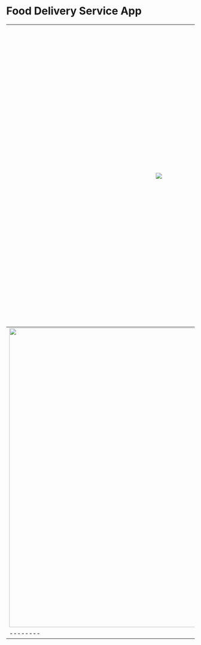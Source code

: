 # Food Delivery Service App

| <img src="https://github.com/EforestHD/SwiftUI-Food-Order-App/blob/master/Screenshots/gif1.gif"> | <img src="https://github.com/EforestHD/SwiftUI-Food-Order-App/blob/master/Screenshots/gif2.gif"> | <img src="https://github.com/EforestHD/SwiftUI-Food-Order-App/blob/master/Screenshots/gif3.gif" width="800" /> |
| -------- | -------- | -------- | 
| <img src="https://github.com/EforestHD/SwiftUI-Food-Order-App/blob/master/Screenshots/sneakerlist.png" width="800"/> | <img src="https://github.com/EforestHD/SwiftUI-Food-Order-App/blob/master/Screenshots/Restaurant.PNG" width="800"/> |
| -------- | -------- | -------- |

